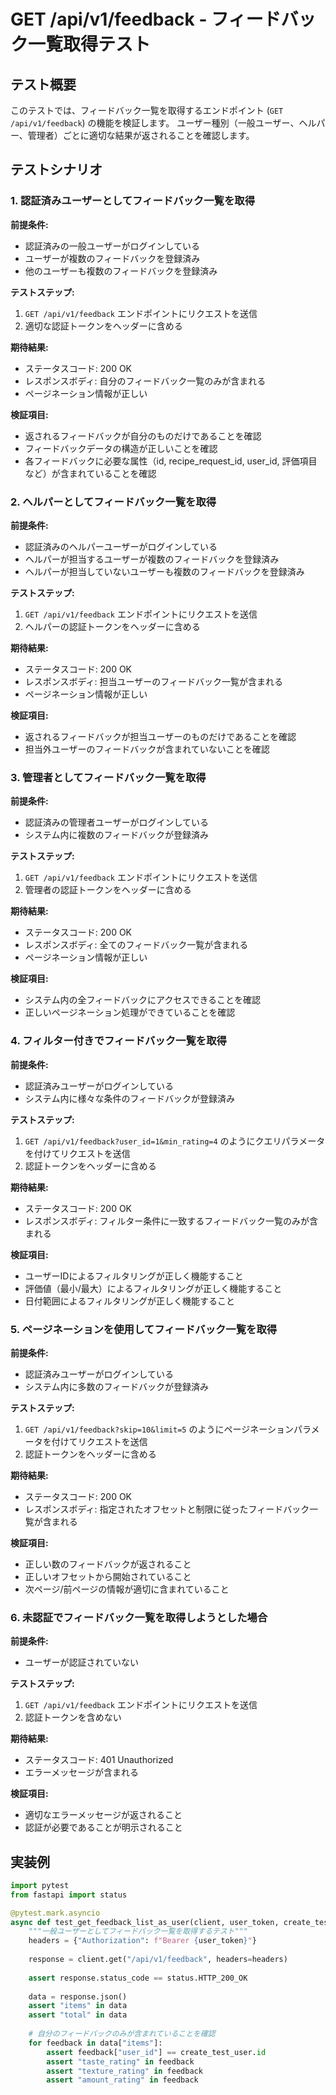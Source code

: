 # GET /api/v1/feedback - フィードバック一覧取得テスト

## テスト概要

このテストでは、フィードバック一覧を取得するエンドポイント (`GET /api/v1/feedback`) の機能を検証します。
ユーザー種別（一般ユーザー、ヘルパー、管理者）ごとに適切な結果が返されることを確認します。

## テストシナリオ

### 1. 認証済みユーザーとしてフィードバック一覧を取得

**前提条件:**
- 認証済みの一般ユーザーがログインしている
- ユーザーが複数のフィードバックを登録済み
- 他のユーザーも複数のフィードバックを登録済み

**テストステップ:**
1. `GET /api/v1/feedback` エンドポイントにリクエストを送信
2. 適切な認証トークンをヘッダーに含める

**期待結果:**
- ステータスコード: 200 OK
- レスポンスボディ: 自分のフィードバック一覧のみが含まれる
- ページネーション情報が正しい

**検証項目:**
- 返されるフィードバックが自分のものだけであることを確認
- フィードバックデータの構造が正しいことを確認
- 各フィードバックに必要な属性（id, recipe_request_id, user_id, 評価項目など）が含まれていることを確認

### 2. ヘルパーとしてフィードバック一覧を取得

**前提条件:**
- 認証済みのヘルパーユーザーがログインしている
- ヘルパーが担当するユーザーが複数のフィードバックを登録済み
- ヘルパーが担当していないユーザーも複数のフィードバックを登録済み

**テストステップ:**
1. `GET /api/v1/feedback` エンドポイントにリクエストを送信
2. ヘルパーの認証トークンをヘッダーに含める

**期待結果:**
- ステータスコード: 200 OK
- レスポンスボディ: 担当ユーザーのフィードバック一覧が含まれる
- ページネーション情報が正しい

**検証項目:**
- 返されるフィードバックが担当ユーザーのものだけであることを確認
- 担当外ユーザーのフィードバックが含まれていないことを確認

### 3. 管理者としてフィードバック一覧を取得

**前提条件:**
- 認証済みの管理者ユーザーがログインしている
- システム内に複数のフィードバックが登録済み

**テストステップ:**
1. `GET /api/v1/feedback` エンドポイントにリクエストを送信
2. 管理者の認証トークンをヘッダーに含める

**期待結果:**
- ステータスコード: 200 OK
- レスポンスボディ: 全てのフィードバック一覧が含まれる
- ページネーション情報が正しい

**検証項目:**
- システム内の全フィードバックにアクセスできることを確認
- 正しいページネーション処理ができていることを確認

### 4. フィルター付きでフィードバック一覧を取得

**前提条件:**
- 認証済みユーザーがログインしている
- システム内に様々な条件のフィードバックが登録済み

**テストステップ:**
1. `GET /api/v1/feedback?user_id=1&min_rating=4` のようにクエリパラメータを付けてリクエストを送信
2. 認証トークンをヘッダーに含める

**期待結果:**
- ステータスコード: 200 OK
- レスポンスボディ: フィルター条件に一致するフィードバック一覧のみが含まれる

**検証項目:**
- ユーザーIDによるフィルタリングが正しく機能すること
- 評価値（最小/最大）によるフィルタリングが正しく機能すること
- 日付範囲によるフィルタリングが正しく機能すること

### 5. ページネーションを使用してフィードバック一覧を取得

**前提条件:**
- 認証済みユーザーがログインしている
- システム内に多数のフィードバックが登録済み

**テストステップ:**
1. `GET /api/v1/feedback?skip=10&limit=5` のようにページネーションパラメータを付けてリクエストを送信
2. 認証トークンをヘッダーに含める

**期待結果:**
- ステータスコード: 200 OK
- レスポンスボディ: 指定されたオフセットと制限に従ったフィードバック一覧が含まれる

**検証項目:**
- 正しい数のフィードバックが返されること
- 正しいオフセットから開始されていること
- 次ページ/前ページの情報が適切に含まれていること

### 6. 未認証でフィードバック一覧を取得しようとした場合

**前提条件:**
- ユーザーが認証されていない

**テストステップ:**
1. `GET /api/v1/feedback` エンドポイントにリクエストを送信
2. 認証トークンを含めない

**期待結果:**
- ステータスコード: 401 Unauthorized
- エラーメッセージが含まれる

**検証項目:**
- 適切なエラーメッセージが返されること
- 認証が必要であることが明示されること

## 実装例

```python
import pytest
from fastapi import status

@pytest.mark.asyncio
async def test_get_feedback_list_as_user(client, user_token, create_test_user, create_test_feedbacks):
    """一般ユーザーとしてフィードバック一覧を取得するテスト"""
    headers = {"Authorization": f"Bearer {user_token}"}
    
    response = client.get("/api/v1/feedback", headers=headers)
    
    assert response.status_code == status.HTTP_200_OK
    
    data = response.json()
    assert "items" in data
    assert "total" in data
    
    # 自分のフィードバックのみが含まれていることを確認
    for feedback in data["items"]:
        assert feedback["user_id"] == create_test_user.id
        assert "taste_rating" in feedback
        assert "texture_rating" in feedback
        assert "amount_rating" in feedback
```
